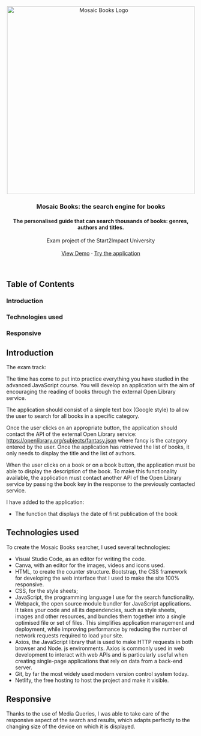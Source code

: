 <!-- PROJECT LOGO -->
<div align="center">
  <a href="https://github.com/SurchiceanDaniela/JavaScript-Advanced.git">
    <img src="https://celadon-cendol-b985d5.netlify.app/src/img/logo.png" alt="Mosaic Books Logo" width="500">
  </a>

<h3 align="center">Mosaic Books: the search engine for books </h3>
<h4 align="center">The personalised guide that can search thousands of books: genres, authors and titles.</h4>

  <p align="center">
    Exam project of the Start2Impact University
    <br />
    <br />
    <a href="https://github.com/SurchiceanDaniela/JavaScript-Advanced.git">View Demo</a>
    ·
    <a href="https://celadon-cendol-b985d5.netlify.app/">Try the application</a>
    
  </p>

</div>

<br>


## Table of Contents

### Introduction

### Technologies used

### Responsive

## Introduction

The exam track:

The time has come to put into practice everything you have studied in the advanced JavaScript course. You will develop an application with the aim of encouraging the reading of books through the external Open Library service.

The application should consist of a simple text box (Google style) to allow the user to search for all books in a specific category.

Once the user clicks on an appropriate button, the application should contact the API of the external Open Library service: https://openlibrary.org/subjects/fantasy.json where fancy is the category entered by the user. Once the application has retrieved the list of books, it only needs to display the title and the list of authors.

When the user clicks on a book or on a book button, the application must be able to display the description of the book. To make this functionality available, the application must contact another API of the Open Library service by passing the book key in the response to the previously contacted service.

I have added to the application:

- The function that displays the date of first publication of the book

## Technologies used

To create the Mosaic Books searcher, I used several technologies:

- Visual Studio Code, as an editor for writing the code.
- Canva, with an editor for the images, videos and icons used.
- HTML, to create the counter structure. Bootstrap, the CSS framework for developing the web interface that I used to make the site 100% responsive.
- CSS, for the style sheets;
- JavaScript, the programming language I use for the search functionality.
- Webpack, the open source module bundler for JavaScript applications. It takes your code and all its dependencies, such as style sheets, images and other resources, and bundles them together into a single optimised file or set of files. This simplifies application management and deployment, while improving performance by reducing the number of network requests required to load your site.
- Axios, the JavaScript library that is used to make HTTP requests in both browser and Node. js environments. Axios is commonly used in web development to interact with web APIs and is particularly useful when creating single-page applications that rely on data from a back-end server.
- Git, by far the most widely used modern version control system today.
- Netlify, the free hosting to host the project and make it visible.

## Responsive

Thanks to the use of Media Queries, I was able to take care of the responsive aspect of the search and results, which adapts perfectly to the changing size of the device on which it is displayed.
